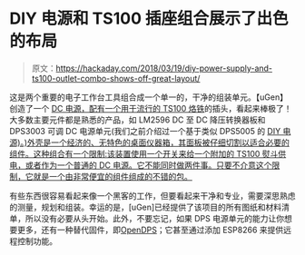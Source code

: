 # DIY 电源和 TS100 插座组合展示了出色的布局

> 原文：<https://hackaday.com/2018/03/19/diy-power-supply-and-ts100-outlet-combo-shows-off-great-layout/>

这是两个重要的电子工作台工具组合成一个单一的，干净的组装单元。【uGen】创造了一个 [DC 电源，配有一个用于流行的 TS100 烙铁](https://openbuilds.com/builds/lab-power-supply-soldering-station.6861/)的插头，看起来棒极了！大多数主要元件都是熟悉的产品，如 LM2596 DC 至 DC 降压转换器板和 DPS3003 可调 DC 电源单元(我们之前介绍过一个基于类似 DPS5005 的 [DIY 电源)。)外壳是一个经济的、无特色的桌面仪器箱，其面板被仔细切割以适合必要的组件。这种组合有一个限制:该装置使用一个开关来给一个附加的 TS100 熨斗供电，或者作为一个普通的 DC 电源。它不能同时做两件事。只要不介意这个限制，它就是一个由非常便宜的组件组成的不错的包。](https://hackaday.com/2017/08/20/dps5005-makes-digital-power-supply-a-snap/)

有些东西很容易看起来像一个黑客的工作，但要看起来干净和专业，需要深思熟虑的测量，规划和组装。幸运的是，[uGen]已经提供了该项目的所有图纸和材料清单，所以没有必要从头开始。此外，不要忘记，如果 DPS 电源单元的能力让你想要更多，还有一种替代固件，即[OpenDPS](https://hackaday.com/2017/03/07/open-source-firmware-for-a-cheap-programmable-power-supply/)；它甚至通过添加 ESP8266 来提供远程控制功能。